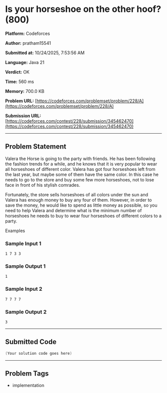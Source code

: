 
# Is your horseshoe on the other hoof? (800)

**Platform:** Codeforces  

**Author:** pratham15541  

**Submitted at:** 10/24/2025, 7:53:56 AM  

**Language:** Java 21  

**Verdict:** OK  

**Time:** 560 ms  

**Memory:** 700.0 KB  

**Problem URL:** [https://codeforces.com/problemset/problem/228/A](https://codeforces.com/problemset/problem/228/A)  

**Submission URL:** [https://codeforces.com/contest/228/submission/345462470](https://codeforces.com/contest/228/submission/345462470)  

---

## Problem Statement
Valera the Horse is going to the party with friends. He has been following the fashion trends for a while, and he knows that it is very popular to wear all horseshoes of different color. Valera has got four horseshoes left from the last year, but maybe some of them have the same color. In this case he needs to go to the store and buy some few more horseshoes, not to lose face in front of his stylish comrades.

Fortunately, the store sells horseshoes of all colors under the sun and Valera has enough money to buy any four of them. However, in order to save the money, he would like to spend as little money as possible, so you need to help Valera and determine what is the minimum number of horseshoes he needs to buy to wear four horseshoes of different colors to a party.

Examples

### Sample Input 1
```
1 7 3 3
```

### Sample Output 1
```
1
```

### Sample Input 2
```
7 7 7 7
```

### Sample Output 2
```
3
```

---

## Submitted Code
```java 21
(Your solution code goes here)
```

---

## Problem Tags
- implementation
